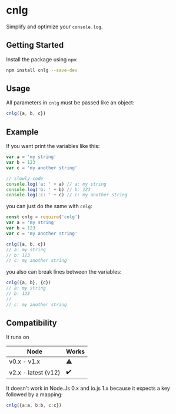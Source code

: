 # cnlg
Simplify and optimize your `console.log`.

## Getting Started
Install the package using `npm`:

```bash
npm install cnlg --save-dev
```

## Usage
All parameters in `cnlg` must be passed like an object:

```javascript
cnlg({a, b, c})
```

## Example
If you want print the variables like this:

```javascript
var a = 'my string'
var b = 123
var c = 'my another string'

// slowly code
console.log('a: ' + a) // a: my string
console.log('b: ' + b) // b: 123
console.log('c: ' + c) // c: my another string
```

you can just do the same with `cnlg`:

```javascript
const cnlg = require('cnlg')
var a = 'my string'
var b = 123
var c = 'my another string'

cnlg({a, b, c})
// a: my string
// b: 123
// c: my another string
```

you also can break lines between the variables:

```javascript
cnlg({a, b}, {c})
// a: my string
// b: 123
//
// c: my another string
```

## Compatibility
It runs on

| Node | Works |
|---|---|
| v0.x - v1.x | :warning: |
| v2.x - latest (v12) | :heavy_check_mark: |

It doesn't work in Node.Js 0.x and io.js 1.x because it expects a key followed by a mapping:

```javascript
cnlg({a:a, b:b, c:c})
```
